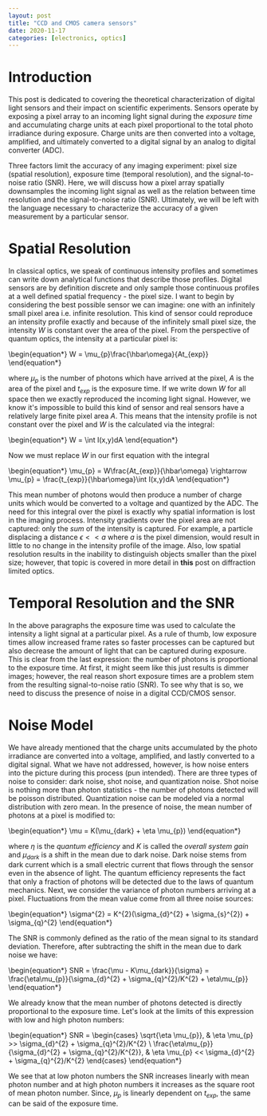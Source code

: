 ```yaml
---
layout: post
title: "CCD and CMOS camera sensors"
date: 2020-11-17
categories: [electronics, optics]
---
```



# Introduction

This post is dedicated to covering the theoretical characterization of digital light sensors and their impact on scientific experiments. Sensors operate by exposing a pixel array to an incoming light signal during the *exposure time* and accumulating charge units at each pixel proportional to the total photo irradiance during exposure. Charge units are then converted into a voltage, amplified, and ultimately converted to a digital signal by an analog to digital converter (ADC).

Three factors limit the accuracy of any imaging experiment: pixel size (spatial resolution), exposure time (temporal resolution), and the signal-to-noise ratio (SNR). Here, we will discuss how a pixel array spatially downsamples the incoming light signal as well as the relation between time resolution and the signal-to-noise ratio (SNR). Ultimately, we will be left with the language necessary to characterize the accuracy of a given measurement by a particular sensor.

# Spatial Resolution

In classical optics, we speak of continuous intensity profiles and sometimes can write down analytical functions that describe those profiles. Digital sensors are by definition discrete and only sample those continuous profiles at a well defined spatial frequency - the pixel size. I want to begin by considering the best possible sensor we can imagine: one with an infinitely small pixel area i.e. infinite resolution. This kind of sensor could reproduce an intensity profile exactly and because of the infinitely small pixel size, the intensity $W$ is constant over the area of the pixel. From the perspective of quantum optics, the intensity at a particular pixel is:

\begin{equation*}
W = \mu_{p}\frac{\hbar\omega}{At_{exp}}
\end{equation*}

where $\mu_{p}$ is the number of photons which have arrived at the pixel, $A$ is the area of the pixel and $t_{exp}$ is the exposure time. If we write down $W$ for all space then we exactly reproduced the incoming light signal. However, we know it's impossible to build this kind of sensor and real sensors have a relatively large finite pixel area $A$. This means that the intensity profile is not constant over the pixel and $W$ is the calculated via the integral:

\begin{equation*}
W = \int I(x,y)dA
\end{equation*}

Now we must replace $W$ in our first equation with the integral

\begin{equation*}
\mu_{p} = W\frac{At_{exp}}{\hbar\omega} \rightarrow \mu_{p} = \frac{t_{exp}}{\hbar\omega}\int I(x,y)dA
\end{equation*}

This mean number of photons would then produce a number of charge units which would be converted to a voltage and quantized by the ADC. The need for this integral over the pixel is exactly why spatial information is lost in the imaging process. Intensity gradients over the pixel area are not captured: only the *sum* of the intensity is captured. For example, a particle displacing a distance $\epsilon << a$ where $a$ is the pixel dimension, would result in little to no change in the intensity profile of the image. Also, low spatial resolution results in the inability to distinguish objects smaller than the pixel size; however, that topic is covered in more detail in **this** post on diffraction limited optics.


# Temporal Resolution and the SNR

In the above paragraphs the exposure time was used to calculate the intensity a light signal at a particular pixel. As a rule of thumb, low exposure times allow increased frame rates so faster processes can be captured but also decrease the amount of light that can be captured during exposure. This is clear from the last expression: the number of photons is proportional to the exposure time. At first, it might seem like this just results is dimmer images; however, the real reason short exposure times are a problem stem from the resulting signal-to-noise ratio (SNR). To see why that is so, we need to discuss the presence of noise in a digital CCD/CMOS sensor.


# Noise Model

We have already mentioned that the charge units accumulated by the photo irradiance are converted into a voltage, amplified, and lastly converted to a digital signal. What we have not addressed, however, is how noise enters into the picture during this process (pun intended). There are three types of noise to consider: dark noise, shot noise, and quantization noise. Shot noise is nothing more than photon statistics - the number of photons detected will be poisson distributed. Quantization noise can be modeled via a normal distribution with zero mean. In the presence of noise, the mean number of photons at a pixel is modified to:

\begin{equation*}
\mu = K(\mu_{dark} + \eta \mu_{p})
\end{equation*}

where $\eta$ is the *quantum efficiency* and $K$ is called the *overall system gain* and $\mu_{dark}$ is a shift in the mean due to dark noise. Dark noise stems from dark current which is a small electric current that flows through the sensor even in the absence of light. The quantum efficiency represents the fact that only a fraction of photons will be detected due to the laws of quantum mechanics. Next, we consider the variance of photon numbers arriving at a pixel. Fluctuations from the mean value come from all three noise sources:

\begin{equation*}
\sigma^{2} = K^{2}(\sigma_{d}^{2} + \sigma_{s}^{2}) + \sigma_{q}^{2}
\end{equation*}

The SNR is commonly defined as the ratio of the mean signal to its standard deviation. Therefore, after subtracting the shift in the mean due to dark noise we have:

\begin{equation*}
SNR = \frac{\mu - K\mu_{dark}}{\sigma} = \frac{\eta\mu_{p}}{\sigma_{d}^{2} + \sigma_{q}^{2}/K^{2} + \eta\mu_{p}}
\end{equation*}

We already know that the mean number of photons detected is directly proportional to the exposure time. Let's look at the limits of this expression with low and high photon numbers:

\begin{equation*}
SNR = \begin{cases}
    \sqrt{\eta \mu_{p}}, & \eta \mu_{p} >> \sigma_{d}^{2} + \sigma_{q}^{2}/K^{2} \\
    \frac{\eta\mu_{p}}{\sigma_{d}^{2} + \sigma_{q}^{2}/K^{2}}, & \eta \mu_{p} << \sigma_{d}^{2} + \sigma_{q}^{2}/K^{2}
\end{cases}
\end{equation*}

We see that at low photon numbers the SNR increases linearly with mean photon number and at high photon numbers it increases as the square root of mean photon number. Since, $\mu_{p}$ is linearly dependent on $t_{exp}$, the same can be said of the exposure time.


```code

```

